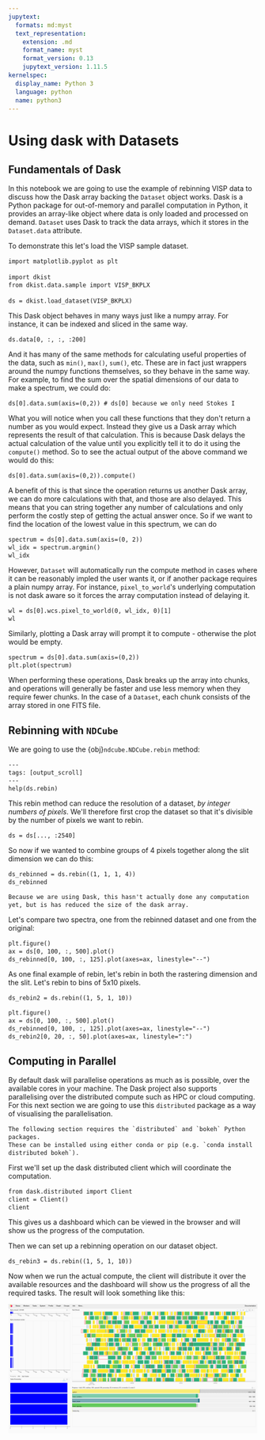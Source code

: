 ```yaml
---
jupytext:
  formats: md:myst
  text_representation:
    extension: .md
    format_name: myst
    format_version: 0.13
    jupytext_version: 1.11.5
kernelspec:
  display_name: Python 3
  language: python
  name: python3
---
```


# Using dask with Datasets

## Fundamentals of Dask

In this notebook we are going to use the example of rebinning VISP data to discuss how the Dask array backing the `Dataset` object works.
Dask is a Python package for out-of-memory and parallel computation in Python, it provides an array-like object where data is only loaded and processed on demand.
`Dataset` uses Dask to track the data arrays, which it stores in the `Dataset.data` attribute.

To demonstrate this let's load the VISP sample dataset.

```{code-cell} python
import matplotlib.pyplot as plt

import dkist
from dkist.data.sample import VISP_BKPLX

ds = dkist.load_dataset(VISP_BKPLX)
```

This Dask object behaves in many ways just like a numpy array.
For instance, it can be indexed and sliced in the same way.

```{code-cell} python
ds.data[0, :, :, :200]
```

And it has many of the same methods for calculating useful properties of the data, such as `min()`, `max()`, `sum()`, etc.
These are in fact just wrappers around the numpy functions themselves, so they behave in the same way.
For example, to find the sum over the spatial dimensions of our data to make a spectrum, we could do:

```{code-cell} python
ds[0].data.sum(axis=(0,2)) # ds[0] because we only need Stokes I
```

What you will notice when you call these functions that they don't return a number as you would expect.
Instead they give us a Dask array which represents the result of that calculation.
This is because Dask delays the actual calculation of the value until you explicitly tell it to do it using the `compute()` method.
So to see the actual output of the above command we would do this:

```{code-cell} python
ds[0].data.sum(axis=(0,2)).compute()
```

A benefit of this is that since the operation returns us another Dask array, we can do more calculations with that, and those are also delayed.
This means that you can string together any number of calculations and only perform the costly step of getting the actual answer once.
So if we want to find the location of the lowest value in this spectrum, we can do

```{code-cell} python
spectrum = ds[0].data.sum(axis=(0, 2))
wl_idx = spectrum.argmin()
wl_idx
```

However, `Dataset` will automatically run the compute method in cases where it can be reasonably impled the user wants it, or if another package requires a plain numpy array.
For instance, `pixel_to_world`'s underlying computation is not dask aware so it forces the array computation instead of delaying it.
```{code-cell} python
wl = ds[0].wcs.pixel_to_world(0, wl_idx, 0)[1]
wl
```

Similarly, plotting a Dask array will prompt it to compute - otherwise the plot would be empty.

```{code-cell} python
spectrum = ds[0].data.sum(axis=(0,2))
plt.plot(spectrum)
```

When performing these operations, Dask breaks up the array into chunks, and operations will generally be faster and use less memory when they require fewer chunks.
In the case of a `Dataset`,  each chunk consists of the array stored in one FITS file.

## Rebinning with `NDCube`

We are going to use the {obj}`ndcube.NDCube.rebin` method:

```{code-cell} python
---
tags: [output_scroll]
---
help(ds.rebin)
```

This rebin method can reduce the resolution of a dataset, *by integer numbers of pixels*.
We'll therefore first crop the dataset so that it's divisible by the number of pixels we want to rebin.

```{code-cell} python
ds = ds[..., :2540]
```

So now if we wanted to combine groups of 4 pixels together along the slit dimension we can do this:
```{code-cell} python
ds_rebinned = ds.rebin((1, 1, 1, 4))
ds_rebinned
```

```{note}
Because we are using Dask, this hasn't actually done any computation yet, but is has reduced the size of the dask array.
```

Let's compare two spectra, one from the rebinned dataset and one from the original:

```{code-cell} python
plt.figure()
ax = ds[0, 100, :, 500].plot()
ds_rebinned[0, 100, :, 125].plot(axes=ax, linestyle="--")
```

As one final example of rebin, let's rebin in both the rastering dimension and the slit.
Let's rebin to bins of 5x10 pixels.

```{code-cell} python
ds_rebin2 = ds.rebin((1, 5, 1, 10))
```

```{code-cell} python
plt.figure()
ax = ds[0, 100, :, 500].plot()
ds_rebinned[0, 100, :, 125].plot(axes=ax, linestyle="--")
ds_rebin2[0, 20, :, 50].plot(axes=ax, linestyle=":")
```

## Computing in Parallel

By default dask will parallelise operations as much as is possible, over the available cores in your machine.
The Dask project also supports parallelising over the distributed compute such as HPC or cloud computing.
For this next section we are going to use this `distributed` package as a way of visualising the parallelisation.

```{note}
The following section requires the `distributed` and `bokeh` Python packages.
These can be installed using either conda or pip (e.g. `conda install distributed bokeh`).
```

First we'll set up the dask distributed client which will coordinate the computation.

```{code-cell} python
from dask.distributed import Client
client = Client()
client
```

This gives us a dashboard which can be viewed in the browser and will show us the progress of the computation.

Then we can set up a rebinning operation on our dataset object.

```{code-cell} python
ds_rebin3 = ds.rebin((1, 5, 1, 10))
```

Now when we run the actual compute, the client will distribute it over the available resources and the dashboard will show us the progress of all the required tasks.
The result will look something like this:

![](./dask-distributed-dashboard.png)
